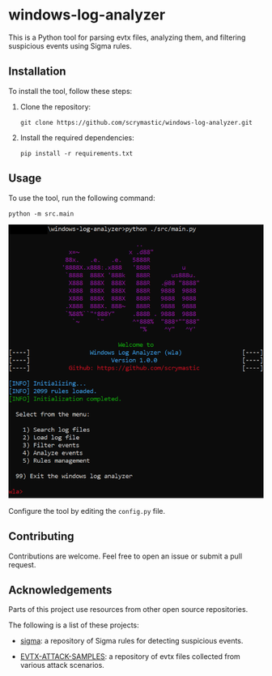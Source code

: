 # windows-log-analyzer

This is a Python tool for parsing evtx files, analyzing them, and filtering suspicious events using Sigma rules.

## Installation

To install the tool, follow these steps:

1. Clone the repository:

    ```shell
    git clone https://github.com/scrymastic/windows-log-analyzer.git
    ```

2. Install the required dependencies:

    ```shell
    pip install -r requirements.txt
    ```

## Usage

To use the tool, run the following command:

```shell
python -m src.main
```

![alt text](imgs/image.png)

Configure the tool by editing the `config.py` file.


## Contributing

Contributions are welcome. Feel free to open an issue or submit a pull request.

## Acknowledgements

Parts of this project use resources from other open source repositories.

The following is a list of these projects:

- [sigma](https://github.com/SigmaHQ/sigma): a repository of Sigma rules for detecting suspicious events.

- [EVTX-ATTACK-SAMPLES](https://github.com/sbousseaden/EVTX-ATTACK-SAMPLES): a repository of evtx files collected from various attack scenarios.



